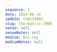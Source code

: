 ```yaml
---
sequence: 1
date: 2014-06-14
imdbId: tt0133093
slug: the-matrix-1999
venue: null
venueNotes: null
medium: Blu-ray
mediumNotes: null
---
```



